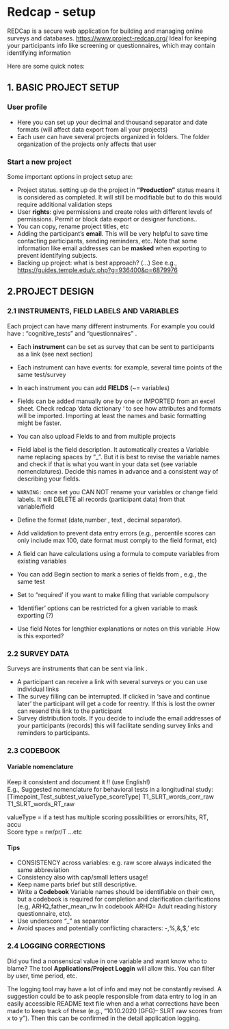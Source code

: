 # Redcap - setup 
REDCap is a secure web application for building and managing online surveys and databases. https://www.project-redcap.org/
Ideal for keeping your participants info like screening or questionnaires, which may contain identifying information 

Here are some quick notes: 
## 1. BASIC PROJECT SETUP
### User profile
- Here you can set up your decimal and thousand separator and date formats (will affect data export from all your projects)
-	Each user can have several projects organized in folders. The folder organization of the projects only affects that user 

### Start a new project 
Some important options in project setup are:
-	 Project status. setting up de the project in **“Production”** status means it is considered as completed. It will still be modifiable but to do this would require additional validation steps
-	User **rights**: give permissions and create roles with different levels of permissions. Permit or block data export or designer functions..
-	You can copy, rename project titles, etc
- Adding the participant’s **email**. This will be very helpful to save time contacting participants, sending reminders, etc. Note that some information like email addresses can be **masked** when exporting to prevent identifying subjects. 
-	Backing up project: what is best approach?   (...) See e.g.,  https://guides.temple.edu/c.php?g=936400&p=6879976

## 2.PROJECT DESIGN
### 2.1 INSTRUMENTS, FIELD LABELS AND VARIABLES
Each project can have many different instruments. For example you could have : “cognitive_tests”  and “questionnaires” . 
-	Each **instrument** can be set as survey that can be sent to participants as a link (see next section)
-	Each instrument can have events: for example, several time points of the same test/survey

-	In each instrument you can add **FIELDS** (~= variables)
-	Fields can be added manually  one by one or IMPORTED from an excel sheet. Check redcap ‘data dictionary ‘ to see how attributes and formats will be imported. Importing at least the names and basic formatting might be faster. 
-	You can also upload Fields to and from multiple projects
-	Field label is the field description. It automatically creates a Variable name replacing spaces by “_”. But it is best to revise the variable names and check if that is what you want in your data set (see variable nomenclatures). Decide this names in advance and a consistent way of describing your fields.


- ````WARNING:```` once set you CAN NOT rename your variables or change field labels. It will DELETE all records (participant data) from that variable/field


-	Define the format (date,number , text ,  decimal separator).
-	Add validation to prevent data entry errors  (e.g., percentile scores can only include max 100, date format must comply to the field format, etc)
-	A field can have calculations using a formula to compute variables from existing variables
-	You can add Begin section  to mark a series of fields from , e.g., the same test
-	Set to “required’ if you want to make filling that variable compulsory
-	‘Identifier’ options can be restricted for a given variable to mask exporting (?)
-	Use field Notes for lengthier explanations or notes on this variable .How is this exported?

### 2.2	SURVEY DATA
Surveys are instruments that can be sent via link . 
-	A participant can receive a link with several surveys or you can use individual links
-	The survey filling can be interrupted. If clicked in ‘save and continue later’ the participant will get a code for reentry. If this is lost  the owner can resend this link to the participant
-	Survey distribution tools. If you decide to include the email addresses of your participants (records) this will facilitate sending survey links and reminders to participants. 

### 2.3	CODEBOOK
#### Variable nomenclature 
Keep it consistent and document it !! (use English!)  
E.g.,  Suggested nomenclature for behavioral tests in a longitudinal study:
	[Timepoint_Test_subtest_valueType_scoreType]
              T1_SLRT_words_corr_raw
              T1_SLRT_words_RT_raw

valueType  = if a test has multiple scoring possibilities or errors/hits, RT, accu  
Score type = rw/pr/T …etc

#### Tips 
-	CONSISTENCY across variables: e.g. raw score always indicated the same abbreviation
-	Consistency also with cap/small letters usage! 
-	Keep name parts brief but still descriptive.
-	Write a **Codebook** Variable names should be identifiable on their own, but a codebook is required for completion and clarification clarifications (e.g, ARHQ_father_mean_rw  In codebook ARHQ= Adult reading history questionnaire, etc).
-	Use underscore “_” as separator
-	Avoid spaces and potentially conflicting characters: -,%,&,$,’ etc	

### 2.4	LOGGING CORRECTIONS
Did you find a nonsensical value in one variable and want know who to blame? The tool **Applications/Project Loggin**  will allow this. You can filter by user, time period, etc.

The logging tool may have a lot of info and may not be constantly revised. A suggestion could be to ask people responsible from data entry to log in an easily accessible README text file when and a what corrections have been made to keep track of these (e.g., “10.10.2020 (GFG)– SLRT raw scores from x to y”).   Then this can be confirmed in the detail application logging.
 
